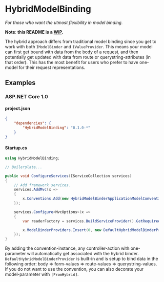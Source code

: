 # HybridModelBinding

*For those who want the utmost flexibility in model binding.*

**Note: this README is a [WIP](http://stackoverflow.com/a/15763080).**

The hybrid approach differs from traditional model binding since you get to work with both `IModelBinder` and `IValueProvider`. This means your model can first get bound with data from the body of a request, and then potentially get updated with data from route or querystring-attributes (in that order). This has the most benefit for users who prefer to have one-model for their request representations.

## Examples

### ASP.NET Core 1.0

#### project.json

```json
{
    "dependencies": {
        "HybridModelBinding": "0.1.0-*"
    }
}
```

#### Startup.cs

```csharp
using HybridModelBinding;

// Boilerplate...

public void ConfigureServices(IServiceCollection services)
{
    // Add framework services.
    services.AddMvc(x =>
    {
        x.Conventions.Add(new HybridModelBinderApplicationModelConvention());
    });

    services.Configure<MvcOptions>(x =>
    {
        var readerFactory = services.BuildServiceProvider().GetRequiredService<IHttpRequestStreamReaderFactory>();

        x.ModelBinderProviders.Insert(0, new DefaultHybridModelBinderProvider(readerFactory));
    });
}
```

By adding the convention-instance, any controller-action with one-parameter will automatically get associated with the hybrid binder. `DefaultHybridModelBinderProvider` is built-in and is setup to bind data in the following order: body => form-values => route-values => querystring-values. If you do not want to use the convention, you can also decorate your model-parameter with `[FromHybrid]`.